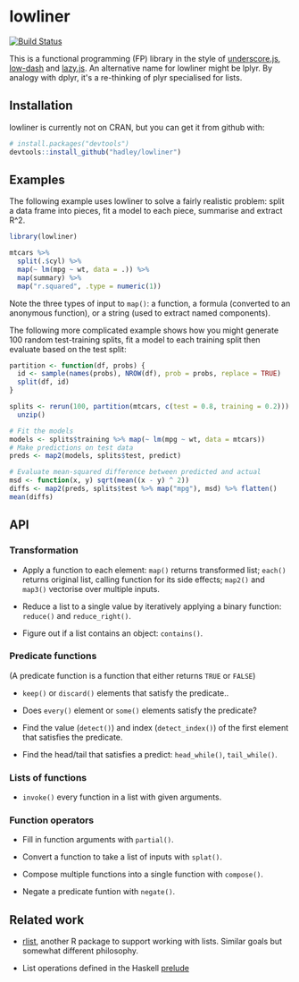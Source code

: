 # lowliner

[![Build Status](https://travis-ci.org/hadley/lowliner.png?branch=master)](https://travis-ci.org/hadley/lowliner)

This is a functional programming (FP) library in the style of [underscore.js](http://underscorejs.org), [low-dash](https://lodash.com) and [lazy.js](http://danieltao.com/lazy.js/). An alternative name for lowliner might be lplyr. By analogy with dplyr, it's a re-thinking of plyr specialised for lists.

## Installation

lowliner is currently not on CRAN, but you can get it from github with:

```R
# install.packages("devtools")
devtools::install_github("hadley/lowliner")
```

## Examples

The following example uses lowliner to solve a fairly realistic problem: split a data frame into pieces, fit a model to each piece, summarise and extract R^2.

```R
library(lowliner)

mtcars %>%
  split(.$cyl) %>%
  map(~ lm(mpg ~ wt, data = .)) %>%
  map(summary) %>%
  map("r.squared", .type = numeric(1))
```

Note the three types of input to `map()`: a function, a formula (converted to an anonymous function), or a string (used to extract named components).

The following more complicated example shows how you might generate 100 random test-training splits, fit a model to each training split then evaluate based on the test split:

```R
partition <- function(df, probs) {
  id <- sample(names(probs), NROW(df), prob = probs, replace = TRUE)
  split(df, id)
}

splits <- rerun(100, partition(mtcars, c(test = 0.8, training = 0.2))) %>%
  unzip()

# Fit the models
models <- splits$training %>% map(~ lm(mpg ~ wt, data = mtcars))
# Make predictions on test data
preds <- map2(models, splits$test, predict)

# Evaluate mean-squared difference between predicted and actual
msd <- function(x, y) sqrt(mean((x - y) ^ 2))
diffs <- map2(preds, splits$test %>% map("mpg"), msd) %>% flatten()
mean(diffs)
```

## API

### Transformation

* Apply a function to each element: `map()` returns transformed list; 
  `each()` returns original list, calling function for its side effects;
  `map2()` and `map3()` vectorise over multiple inputs.

* Reduce a list to a single value by iteratively applying a binary 
  function: `reduce()` and `reduce_right()`.

* Figure out if a list contains an object: `contains()`.

### Predicate functions

(A predicate function is a function that either returns `TRUE` or `FALSE`)

* `keep()` or `discard()` elements that satisfy the predicate..

* Does `every()` element or `some()` elements satisfy the predicate?

* Find the value (`detect()`) and index (`detect_index()`) of the first element 
  that satisfies the predicate.

* Find the head/tail that satisfies a predict: `head_while()`, `tail_while()`.

### Lists of functions

* `invoke()` every function in a list with given arguments.

### Function operators

* Fill in function arguments with `partial()`. 

* Convert a function to take a list of inputs with `splat()`.

* Compose multiple functions into a single function with `compose()`.

* Negate a predicate funtion with `negate()`.

## Related work

* [rlist](http://renkun.me/rlist/), another R package to support working
  with lists. Similar goals but somewhat different philosophy.

* List operations defined in the Haskell 
  [prelude](http://hackage.haskell.org/package/base-4.7.0.1/docs/Prelude.html#g:11)
